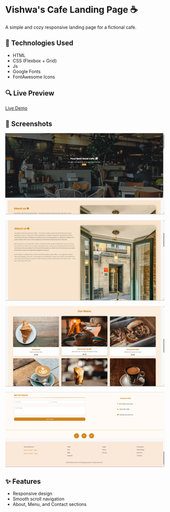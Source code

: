 # Vishwa's Cafe Landing Page ☕

A simple and cozy responsive landing page for a fictional cafe.

## 🔧 Technologies Used
- HTML
- CSS (Flexbox + Grid)
- Js 
- Google Fonts
- FontAwesome Icons

## 🔍 Live Preview
[Live Demo](https://mohammed-er.github.io/Cafe-landing-page/)

## 📸 Screenshots
![Header section](assets/images/image.png)

![About Section](assets/images/image2.png)

![Contact Section](assets/images/image3.png)

![Menu + Footer Section](assets/images/image4.png)

## ✨ Features
- Responsive design
- Smooth scroll navigation
- About, Menu, and Contact sections
